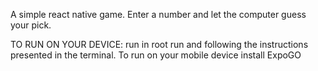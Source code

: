 A simple react native game. Enter a number and let the computer guess your pick.

TO RUN ON YOUR DEVICE:
run <npm install> in root
run <npx expo start> and following the instructions presented in the terminal.
To run on your mobile device install ExpoGO
